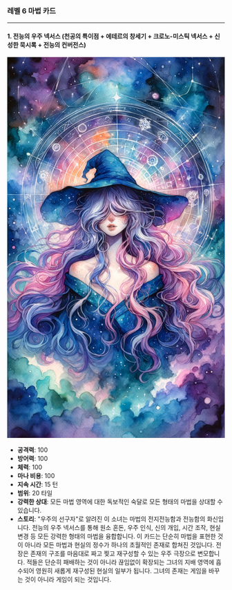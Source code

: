 ### 레벨 6 마법 카드

---

#### 1. 전능의 우주 넥서스 (천공의 특이점 + 에테르의 창세기 + 크로노-미스틱 넥서스 + 신성한 묵시록 + 전능의 컨버전스)

![Harbinger of the Cosmos](./HarbingeroftheCosmos.png)

- **공격력**: 100
- **방어력**: 100
- **체력**: 100
- **마나 비용**: 100
- **지속 시간**: 15 턴
- **범위**: 20 타일
- **강력한 상대**: 모든 마법 영역에 대한 독보적인 숙달로 모든 형태의 마법을 상대할 수 있습니다.
- **스토리**: "우주의 선구자"로 알려진 이 소녀는 마법의 전지전능함과 전능함의 화신입니다. 전능의 우주 넥서스를 통해 원소 혼돈, 우주 인식, 신의 개입, 시간 조작, 현실 변경 등 모든 강력한 형태의 마법을 융합합니다. 이 카드는 단순히 마법을 표현한 것이 아니라 모든 마법과 현실의 정수가 하나의 초월적인 존재로 합쳐진 것입니다. 전장은 존재의 구조를 마음대로 짜고 찢고 재구성할 수 있는 우주 극장으로 변모합니다. 적들은 단순히 패배하는 것이 아니라 끊임없이 확장되는 그녀의 지배 영역에 흡수되어 영원히 새롭게 재구성된 현실의 일부가 됩니다. 그녀의 존재는 게임을 바꾸는 것이 아니라 게임이 되는 것입니다.
